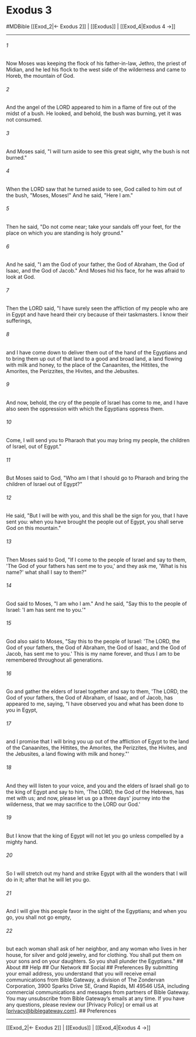 # Exodus 3
#MDBible
[[Exod_2|← Exodus 2]] | [[Exodus]] | [[Exod_4|Exodus 4 →]]

***






###### 1 


Now Moses was keeping the flock of his father-in-law, Jethro, the priest of Midian, and he led his flock to the west side of the wilderness and came to Horeb, the mountain of God. 





###### 2 


And the angel of the LORD appeared to him in a flame of fire out of the midst of a bush. He looked, and behold, the bush was burning, yet it was not consumed. 





###### 3 


And Moses said, "I will turn aside to see this great sight, why the bush is not burned." 





###### 4 


When the LORD saw that he turned aside to see, God called to him out of the bush, "Moses, Moses!" And he said, "Here I am." 





###### 5 


Then he said, "Do not come near; take your sandals off your feet, for the place on which you are standing is holy ground." 





###### 6 


And he said, "I am the God of your father, the God of Abraham, the God of Isaac, and the God of Jacob." And Moses hid his face, for he was afraid to look at God. 





###### 7 


Then the LORD said, "I have surely seen the affliction of my people who are in Egypt and have heard their cry because of their taskmasters. I know their sufferings, 





###### 8 


and I have come down to deliver them out of the hand of the Egyptians and to bring them up out of that land to a good and broad land, a land flowing with milk and honey, to the place of the Canaanites, the Hittites, the Amorites, the Perizzites, the Hivites, and the Jebusites. 





###### 9 


And now, behold, the cry of the people of Israel has come to me, and I have also seen the oppression with which the Egyptians oppress them. 





###### 10 


Come, I will send you to Pharaoh that you may bring my people, the children of Israel, out of Egypt." 





###### 11 


But Moses said to God, "Who am I that I should go to Pharaoh and bring the children of Israel out of Egypt?" 





###### 12 


He said, "But I will be with you, and this shall be the sign for you, that I have sent you: when you have brought the people out of Egypt, you shall serve God on this mountain." 





###### 13 


Then Moses said to God, "If I come to the people of Israel and say to them, 'The God of your fathers has sent me to you,' and they ask me, 'What is his name?' what shall I say to them?" 





###### 14 


God said to Moses, "I am who I am." And he said, "Say this to the people of Israel: 'I am has sent me to you.'" 





###### 15 


God also said to Moses, "Say this to the people of Israel: 'The LORD, the God of your fathers, the God of Abraham, the God of Isaac, and the God of Jacob, has sent me to you.' This is my name forever, and thus I am to be remembered throughout all generations. 





###### 16 


Go and gather the elders of Israel together and say to them, 'The LORD, the God of your fathers, the God of Abraham, of Isaac, and of Jacob, has appeared to me, saying, "I have observed you and what has been done to you in Egypt, 





###### 17 


and I promise that I will bring you up out of the affliction of Egypt to the land of the Canaanites, the Hittites, the Amorites, the Perizzites, the Hivites, and the Jebusites, a land flowing with milk and honey."' 





###### 18 


And they will listen to your voice, and you and the elders of Israel shall go to the king of Egypt and say to him, 'The LORD, the God of the Hebrews, has met with us; and now, please let us go a three days' journey into the wilderness, that we may sacrifice to the LORD our God.' 





###### 19 


But I know that the king of Egypt will not let you go unless compelled by a mighty hand. 





###### 20 


So I will stretch out my hand and strike Egypt with all the wonders that I will do in it; after that he will let you go. 





###### 21 


And I will give this people favor in the sight of the Egyptians; and when you go, you shall not go empty, 





###### 22 


but each woman shall ask of her neighbor, and any woman who lives in her house, for silver and gold jewelry, and for clothing. You shall put them on your sons and on your daughters. So you shall plunder the Egyptians." ## About ## Help ## Our Network ## Social ## Preferences By submitting your email address, you understand that you will receive email communications from Bible Gateway, a division of The Zondervan Corporation, 3900 Sparks Drive SE, Grand Rapids, MI 49546 USA, including commercial communications and messages from partners of Bible Gateway. You may unsubscribe from Bible Gateway&rsquo;s emails at any time. If you have any questions, please review our [Privacy Policy] or email us at [privacy@biblegateway.com]. ## Preferences

***

[[Exod_2|← Exodus 2]] | [[Exodus]] | [[Exod_4|Exodus 4 →]]

